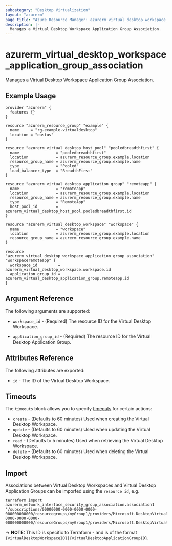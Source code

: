 ```yaml
---
subcategory: "Desktop Virtualization"
layout: "azurerm"
page_title: "Azure Resource Manager: azurerm_virtual_desktop_workspace_application_group_association"
description: |-
  Manages a Virtual Desktop Workspace Application Group Association.
---
```


# azurerm_virtual_desktop_workspace_application_group_association

Manages a Virtual Desktop Workspace Application Group Association.

## Example Usage

```hcl
provider "azurerm" {
  features {}
}

resource "azurerm_resource_group" "example" {
  name     = "rg-example-virtualdesktop"
  location = "eastus"
}

resource "azurerm_virtual_desktop_host_pool" "pooledbreadthfirst" {
  name                = "pooledbreadthfirst"
  location            = azurerm_resource_group.example.location
  resource_group_name = azurerm_resource_group.example.name
  type                = "Pooled"
  load_balancer_type  = "BreadthFirst"
}

resource "azurerm_virtual_desktop_application_group" "remoteapp" {
  name                = "remoteapp"
  location            = azurerm_resource_group.example.location
  resource_group_name = azurerm_resource_group.example.name
  type                = "RemoteApp"
  host_pool_id        = azurerm_virtual_desktop_host_pool.pooledbreadthfirst.id
}

resource "azurerm_virtual_desktop_workspace" "workspace" {
  name                = "workspace"
  location            = azurerm_resource_group.example.location
  resource_group_name = azurerm_resource_group.example.name
}

resource "azurerm_virtual_desktop_workspace_application_group_association" "workspaceremoteapp" {
  workspace_id         = azurerm_virtual_desktop_workspace.workspace.id
  application_group_id = azurerm_virtual_desktop_application_group.remoteapp.id
}
```

## Argument Reference

The following arguments are supported:

* `workspace_id` - (Required) The resource ID for the Virtual Desktop Workspace.

* `application_group_id` - (Required) The resource ID for the Virtual Desktop Application Group.

## Attributes Reference

The following attributes are exported:

* `id` - The ID of the Virtual Desktop Workspace.

## Timeouts

The `timeouts` block allows you to specify [timeouts](https://www.terraform.io/docs/configuration/resources.html#timeouts) for certain actions:

* `create` - (Defaults to 60 minutes) Used when creating the Virtual Desktop Workspace.
* `update` - (Defaults to 60 minutes) Used when updating the Virtual Desktop Workspace.
* `read` - (Defaults to 5 minutes) Used when retrieving the Virtual Desktop Workspace.
* `delete` - (Defaults to 60 minutes) Used when deleting the Virtual Desktop Workspace.

## Import

Associations between Virtual Desktop Workspaces and Virtual Desktop Application Groups can be imported using the `resource id`, e.g.

```shell
terraform import azurerm_network_interface_security_group_association.association1 "/subscriptions/00000000-0000-0000-0000-000000000000/resourcegroups/myGroup1/providers/Microsoft.DesktopVirtualization/workspaces/myworkspace|/subscriptions/00000000-0000-0000-0000-000000000000/resourceGroups/myGroup1/providers/Microsoft.DesktopVirtualization/applicationGroups/myapplicationgroup"
```

-> **NOTE:** This ID is specific to Terraform - and is of the format `{virtualDesktopWorkspaceID}|{virtualDesktopApplicationGroupID}`.
